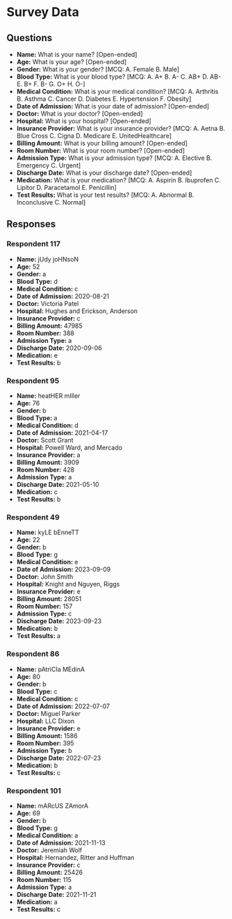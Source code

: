 # Survey Data

## Questions

- **Name:** What is your name? [Open-ended]
- **Age:** What is your age? [Open-ended]
- **Gender:** What is your gender? [MCQ: A. Female B. Male]
- **Blood Type:** What is your blood type? [MCQ: A. A+ B. A- C. AB+ D. AB- E. B+ F. B- G. O+ H. O-]
- **Medical Condition:** What is your medical condition? [MCQ: A. Arthritis B. Asthma C. Cancer D. Diabetes E. Hypertension F. Obesity]
- **Date of Admission:** What is your date of admission? [Open-ended]
- **Doctor:** What is your doctor? [Open-ended]
- **Hospital:** What is your hospital? [Open-ended]
- **Insurance Provider:** What is your insurance provider? [MCQ: A. Aetna B. Blue Cross C. Cigna D. Medicare E. UnitedHealthcare]
- **Billing Amount:** What is your billing amount? [Open-ended]
- **Room Number:** What is your room number? [Open-ended]
- **Admission Type:** What is your admission type? [MCQ: A. Elective B. Emergency C. Urgent]
- **Discharge Date:** What is your discharge date? [Open-ended]
- **Medication:** What is your medication? [MCQ: A. Aspirin B. Ibuprofen C. Lipitor D. Paracetamol E. Penicillin]
- **Test Results:** What is your test results? [MCQ: A. Abnormal B. Inconclusive C. Normal]

## Responses

### Respondent 117

- **Name:** jUdy joHNsoN
- **Age:** 52
- **Gender:** a
- **Blood Type:** d
- **Medical Condition:** c
- **Date of Admission:** 2020-08-21
- **Doctor:** Victoria Patel
- **Hospital:** Hughes and Erickson, Anderson
- **Insurance Provider:** c
- **Billing Amount:** 47985
- **Room Number:** 388
- **Admission Type:** a
- **Discharge Date:** 2020-09-06
- **Medication:** e
- **Test Results:** b

### Respondent 95

- **Name:** heatHER mIller
- **Age:** 76
- **Gender:** b
- **Blood Type:** a
- **Medical Condition:** d
- **Date of Admission:** 2021-04-17
- **Doctor:** Scott Grant
- **Hospital:** Powell Ward, and Mercado
- **Insurance Provider:** a
- **Billing Amount:** 3909
- **Room Number:** 428
- **Admission Type:** a
- **Discharge Date:** 2021-05-10
- **Medication:** c
- **Test Results:** b

### Respondent 49

- **Name:** kyLE bEnneTT
- **Age:** 22
- **Gender:** b
- **Blood Type:** g
- **Medical Condition:** e
- **Date of Admission:** 2023-09-09
- **Doctor:** John Smith
- **Hospital:** Knight and Nguyen, Riggs
- **Insurance Provider:** e
- **Billing Amount:** 28051
- **Room Number:** 157
- **Admission Type:** c
- **Discharge Date:** 2023-09-23
- **Medication:** b
- **Test Results:** a

### Respondent 86

- **Name:** pAtriCIa MEdinA
- **Age:** 80
- **Gender:** b
- **Blood Type:** c
- **Medical Condition:** c
- **Date of Admission:** 2022-07-07
- **Doctor:** Miguel Parker
- **Hospital:** LLC Dixon
- **Insurance Provider:** e
- **Billing Amount:** 1586
- **Room Number:** 395
- **Admission Type:** b
- **Discharge Date:** 2022-07-23
- **Medication:** b
- **Test Results:** c

### Respondent 101

- **Name:** mARcUS ZAmorA
- **Age:** 69
- **Gender:** b
- **Blood Type:** g
- **Medical Condition:** a
- **Date of Admission:** 2021-11-13
- **Doctor:** Jeremiah Wolf
- **Hospital:** Hernandez, Ritter and Huffman
- **Insurance Provider:** c
- **Billing Amount:** 25426
- **Room Number:** 115
- **Admission Type:** a
- **Discharge Date:** 2021-11-21
- **Medication:** a
- **Test Results:** c

